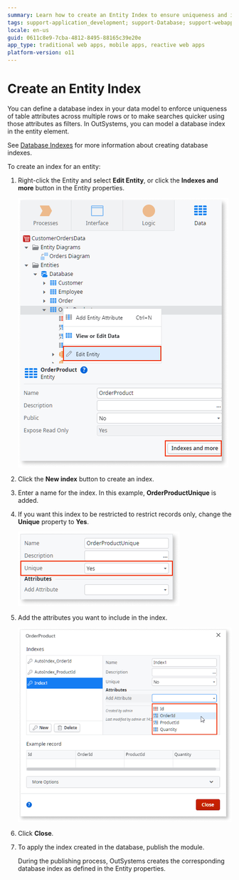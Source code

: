 ```yaml
---
summary: Learn how to create an Entity Index to ensure uniqueness and improve findability.
tags: support-application_development; support-Database; support-webapps
locale: en-us
guid: 0611c8e9-7cba-4812-8495-88165c39e20e
app_type: traditional web apps, mobile apps, reactive web apps
platform-version: o11
---
```


# Create an Entity Index
  
You can define a database index in your data model to enforce uniqueness of table attributes across multiple rows or to make searches quicker using those attributes as filters. In OutSystems, you can model a database index in the entity element.

<div class="info" markdown="1">

See [Database Indexes](<../../../ref/data/database/database-indexes.md>) for more information about creating database indexes.

</div>

To create an index for an entity:

1. Right-click the Entity and select **Edit Entity**, or click the **Indexes and more** button in the Entity properties.

    ![Edit Entity](images/create-database-index-edit-entity-ss.png)

1. Click the **New index** button to create an index.

1. Enter a name for the index.
    In this example, **OrderProductUnique** is added.

1. If you want this index to be restricted to restrict records only, change the **Unique** property to **Yes**.

    ![Unique property](images/change-unique-property-ss.png)

1. Add the attributes you want to include in the index.

    ![Add Index Attribute](images/add-index-attributes-ss.png)

1. Click **Close**.

1. To apply the index created in the database, publish the module.

    During the publishing process, OutSystems creates the corresponding database index as defined in the Entity properties.
